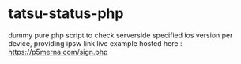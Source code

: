 # tatsu-status-php
dummy pure php script to check serverside specified ios version per device, providing ipsw link
live example hosted here : https://p5merna.com/sign.php
